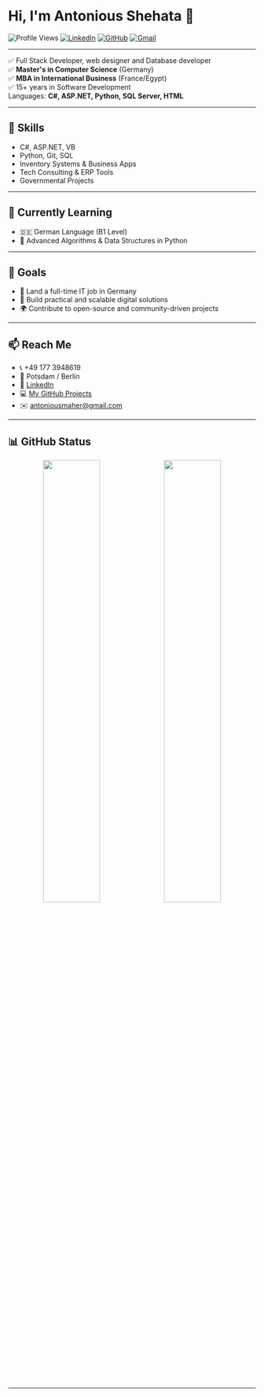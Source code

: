 # Hi, I'm Antonious Shehata 👋

![Profile Views](https://komarev.com/ghpvc/?username=AntoniousShehata&label=Profile%20views&color=0e75b6&style=flat)
[![LinkedIn](https://img.shields.io/badge/LinkedIn-blue?style=flat&logo=linkedin&logoColor=white)](https://www.linkedin.com/in/a-shehata/)
[![GitHub](https://img.shields.io/badge/GitHub-Profile-black?style=flat&logo=github)](https://github.com/AntoniousShehata)
[![Gmail](https://img.shields.io/badge/Email-D14836?style=flat&logo=gmail&logoColor=white)](mailto:antoniousmaher@gmail.com)

---

✅ Full Stack Developer, web designer and Database developer   
✅ **Master's in Computer Science** (Germany)  
✅ **MBA in International Business** (France/Egypt)  
✅ 15+ years in Software Development  
Languages: **C#, ASP.NET, Python, SQL Server, HTML**

---

## 🔧 Skills

- C#, ASP.NET, VB  
- Python, Git, SQL  
- Inventory Systems & Business Apps  
- Tech Consulting & ERP Tools  
- Governmental Projects  

---

## 🧠 Currently Learning

- 🇩🇪 German Language (B1 Level)  
- 📘 Advanced Algorithms & Data Structures in Python  

---

## 🎯 Goals

- 💼 Land a full-time IT job in Germany  
- 🧠 Build practical and scalable digital solutions  
- 🌍 Contribute to open-source and community-driven projects  

---

## 📫 Reach Me

- 📞 +49 177 3948619  
- 📍 Potsdam / Berlin  
- 💼 [LinkedIn](https://www.linkedin.com/in/a-shehata/)  
- 💻 [My GitHub Projects](https://github.com/AntoniousShehata)  
- ✉️ [antoniousmaher@gmail.com](mailto:antoniousmaher@gmail.com)

---

## 📊 GitHub Status

<div align="center">
  <img src="https://github-readme-stats.vercel.app/api?username=AntoniousShehata&show_icons=true&theme=default" width="48%" />
  <img src="https://github-readme-stats.vercel.app/api/top-langs/?username=AntoniousShehata&layout=compact&theme=default" width="48%" />
</div>

---

